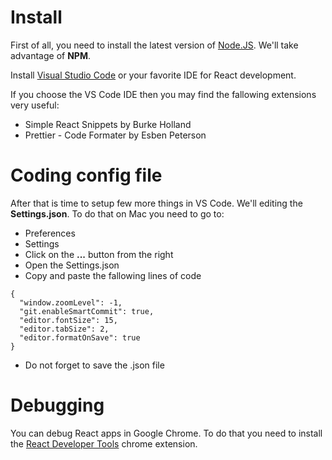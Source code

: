 # Install

First of all, you need to install the latest version of [Node.JS](https://nodejs.org/en/). We'll take advantage of **NPM**.

Install [Visual Studio Code](https://code.visualstudio.com/download) or your favorite IDE for React development.

If you choose the VS Code IDE then you may find the fallowing extensions very useful: 

* Simple React Snippets by Burke Holland
* Prettier - Code Formater by Esben Peterson

# Coding config file

After that is time to setup few more things in VS Code. We'll editing the **Settings.json**. To do that on Mac you need to go to: 

* Preferences
* Settings
* Click on the **...** button from the right 
* Open the Settings.json
* Copy and paste the fallowing lines of code

```
{
  "window.zoomLevel": -1,  
  "git.enableSmartCommit": true,  
  "editor.fontSize": 15,  
  "editor.tabSize": 2,  
  "editor.formatOnSave": true   
}
```

* Do not forget to save the .json file

# Debugging

You can debug React apps in Google Chrome. To do that you need to install the [React Developer Tools](https://chrome.google.com/webstore/detail/react-developer-tools/fmkadmapgofadopljbjfkapdkoienihi) chrome extension.

